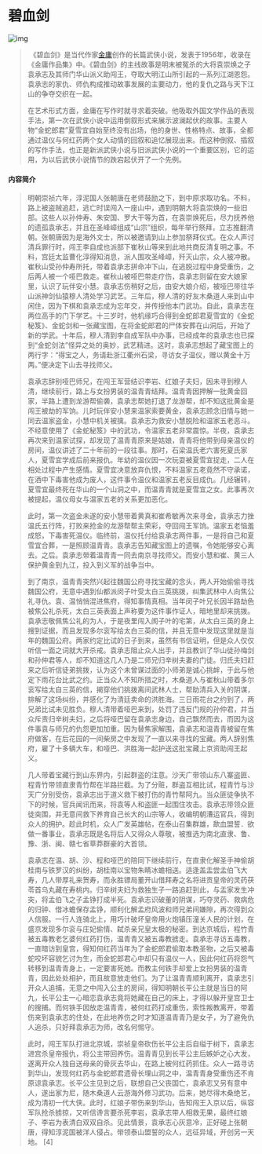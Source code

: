 # 碧血剑

![img](https://gss0.bdstatic.com/94o3dSag_xI4khGkpoWK1HF6hhy/baike/w%3D268%3Bg%3D0/sign=fe53255fd6b44aed594eb9e28b27e03c/95eef01f3a292df598b58a00b0315c6034a873b4.jpg)

> ​	《碧血剑》是当代作家[金庸](https://baike.baidu.com/item/金庸/128951)创作的长篇武侠小说，发表于1956年，收录在《金庸作品集》中。《碧血剑》的主线故事是明末被冤杀的大将袁崇焕之子袁承志及其师门华山派义助闯王，夺取大明江山所引起的一系列江湖恩怨。袁承志的家仇、师仇构成推动故事发展的主要动力，他的复仇之路与天下江山的争夺交织在一起。 
>
> ​		在艺术形式方面，金庸在写作时就寻求着突破。他吸取外国文学作品的表现手法，第一次在武侠小说中运用倒叙形式来展示波澜起伏的故事。主要人物“金蛇郎君”夏雪宜自始至终没有出场，他的身世、性格特点、故事，全都通过温仪与何红药两个女人动情的回叙和追忆展现出来。而这种倒叙、插叙的写作手法，也正是新派武侠小说与旧派武侠小说的一个重要区别，它的运用，为以后武侠小说情节的跌宕起伏开了一个先例。

#### 内容简介

> ​		明朝崇祯六年，淳泥国人张朝唐在老师鼓励之下，到中原求取功名。不料，路上被盗贼追赶，逃亡时误闯入一座山中，遇到明朝大将袁崇焕的一些旧部。这些人以孙仲寿、朱安国、罗大干等为首，在袁崇焕死后，尽力抚养他的遗孤袁承志，并且在圣峰嶂组成“山宗”组织，每年举行祭拜，立志推翻清朝。张朝唐因为是海外文士，所以被邀请到山上参加祭拜仪式。在众人声讨清兵罪行时，闯王李自成也派部下崔秋山等来到此地共商反清复明之事。不料，宫廷太监曹化淳得知消息，派人围攻圣峰嶂，歼灭山宗，众人被冲散。崔秋山受孙仲寿所托，带着袁承志拼命冲下山，在逃脱过程中身受重伤，之后两人被一个哑巴救走。崔秋山被哑巴带走疗伤，袁承志则留在安大娘家里，认识了玩伴安小慧。袁承志伤稍好之后，由安大娘介绍，被哑巴带往华山派神剑仙猿穆人清处学习武艺。三年后，穆人清的好友木桑道人来到山中闲住，因为下棋和袁承志成为忘年交，并传授他本门武功。自此，袁承志在两位高手的门下学艺。十三岁时，他机缘巧合得到金蛇郎君夏雪宜的《金蛇秘笈》、金蛇剑和一张藏宝图，在将金蛇郎君的尸体安葬在山洞后，开始了新的学武。十年后，穆人清到李自成军队中办事，已经成年的袁承志也已探到“金蛇剑法”怪异之处的奥妙，武艺精进。这时，袁承志想起了藏宝图上的两行字：“得宝之人，务请赴浙江衢州石梁，寻访女子温仪，赠以黄金十万两。”便决定下山去寻找师父。
>
> ​		袁承志辞别哑巴师兄，在闯王军营结识李岩、红娘子夫妇，因未寻到穆人清，继续前行，路上与女扮男装的温青青结拜。温青青因押解一批黄金回家，半路上遭到龙游帮偷袭，袁承志帮她打退了龙游帮，却不知这批黄金是闯王被劫的军饷。儿时玩伴安小慧来温家索要黄金，袁承志顾念旧情与她一同去温家盗金，小慧中机关被擒。袁承志为救安小慧脱险和温家五老恶斗。不经意使用了《金蛇秘笈》中的武功，令温家五老非常震惊。半夜，袁承志再次来到温家试探，却发现了温青青原来是姑娘，青青将他带到母亲温仪的房间，温仪讲述了二十年前的一段往事。那时，石梁温氏老六害死夏氏家人，夏雪宜学成后前来报仇。年幼的温仪因一次玩耍被夏雪宜捉走，二人在相处过程中产生感情。夏雪宜决意放弃仇恨，不料温家五老竟然不守承诺，在酒中下毒害他成为废人，这件事令温仪和温家五老反目成仇。几经辗转，夏雪宜最终死在华山的一个山洞之中，而温青青就是夏雪宜之女。此事再次被提起，温仪母女与温家五老的关系更加恶化。
>
> ​		此时，第一次盗金未遂的安小慧带着黄真和崔希敏再次来寻金，袁承志力挫温氏五行阵，打败来抢金的龙游帮帮主荣彩，夺回闯王军饷。温家五老恼羞成怒，下毒害死温仪。临终前，温仪托付给袁承志两件事，一是将自己和夏雪宜合葬，一是照顾温青青。袁承志告知藏宝图上的遗嘱，令她能够安心离去。之后。袁承志带着温青青一同去南京寻找师父。而安小慧和崔、黄三人保护黄金到九江，投入到义军的战争当中。
>
> ​		到了南京，温青青突然兴起往魏国公府寻找宝藏的念头，两人开始偷偷寻找魏国公府，无意中遇到仙都派闵子叶受太白三英挑拨，纠集武林中人向焦公礼寻仇。袁、温悄悄混进焦府，得知事情真相。当年闵子叶兄长因半路劫色被焦公礼杀死，太白三英表面上声称要为这件事作证人，暗地里却来挑拨。袁承志敬佩焦公礼的为人，于是夜里闯入阂子叶的宅第，从太白三英的身上搜到证据，而且发现多尔衮写给太白三英的信，并且无意中发现这里就是当年的魏国公府。两家约定比试的日子到来，虽然有书信证明，但是众人仅仅听信一面之词就大开杀戒。袁承志阻止众人出手，并且教训了华山徒孙梅剑和孙仲君等人，却不知道这几人乃是二师兄归辛树夫妻的门徒。归氏夫妇赶来之后听信徒弟挑拨，认为这个未曾谋过面的小师弟是诚心挑衅，于此与他定下雨花台比武之约。正当众人不知所措之时，木桑道人与崔秋山带着多尔衮写给太自三英的信，揭穿他们挑拨离间武林人士，帮助清兵入关的阴谋，排解了这场纠纷，并感化了为清廷卖命的洪胜海。三日雨花台之约到了，两兄弟比试未见胜负。穆人清带着哑巴来到，处罚了违反门规的孙仲君，并当众斥责归辛树夫妇，之后将哑巴留在袁承志身边，自己飘然而去，而因为这件事袁与师兄的仇怨更加加重。因为替焦家解围，袁承志和温青青被留在焦府做客，在后花园的一间柴房之中发现了一直以来寻找的宝藏。两人辞别焦府，雇了十多辆大车，和哑巴、洪胜海一起护送这批宝藏上京资助闯王起义。
>
> ​		几人带着宝藏行到山东界内，引起群盗的注意。沙天广带领山东八寨盗匪、程青竹带领直隶青竹帮在半路拦截。为了分赃，群盗互相比试，程青竹与沙天广分别受伤，袁承志出于道义救下被打伤的青竹帮阿九。当众匪徒争执不下的时候，官兵闻讯而来，将袁等人和盗匪一起围住攻击。袁承志带领众匪徒突围，并无意间救下养育自己长大的山宗等人，收编明朝漕运官兵，得到众人的拥护。趁此时机，众人广发英雄帖，在泰山召集群雄，歃血盟誓．欲做一番事业，袁承志既是名将后人又得众人尊敬，被推选为南北直隶、鲁、豫、浙、闽、赣七省草莽群豪的大首领。
>
> ​		袁承志在温、胡、沙、程和哑巴的陪同下继续前行，在直隶化解圣手神偷胡桂南与铁罗汉的纠纷，胡桂南以宝物朱睛冰蟾相送。适逢盖盂尝孟伯飞大寿，几人带厚礼来贺寿，而永胜镖局董开山借拜寿之名将进贡皇帝的灵药茯苓首乌丸藏在寿桃内。归辛树夫妇为救独生子一路追赶到此，与盂家发生冲突，将孟伯飞之子孟铮打成半死。袁承志识破董的阴谋，巧夺灵药、救病危的归钟、借冰蟾保存孟铮，顺利化解孟府风波和师兄弟间嫌隙，再次得到众人信服。一行人连骑北上，用巧计破坏皇帝用火炮镇压潼关人民的计划，在盛京发现多尔衮与庄妃偷情、弑杀亲兄皇太极的秘密。到达京城后，程竹青被五毒教老乞婆何红药打伤，温青青又被五毒教掳走。袁承志寻访五毒教，一直暗访到皇宫，得知何红药当年为了金蛇郎君偷取本教圣物，之后又被毒蛇咬坏容貌乞讨为生，而金蛇郎君心中却只有温仪一人，因此何红药将怨气转移到温青青身上，一定要害死她。而教主何铁手却爱上女扮男装的温青青，因此处处相护，而且故意放走他们。为了让温青青顺利离开，袁承志引开众人追捕，无意之中闯入公主的房间，得知明朝长平公主就是当日的阿九，长平公主一心暗恋袁承志竟将她藏在自己的床上，才得以躲开皇宫卫士的搜捕。而何铁手因放走温青青，被何红药打成重伤，索性叛教离开，带着伤来到袁承志的住处，在此地养伤之时才知道温青青乃是女子，为了避免仇人追杀，只好拜袁承志为师，改名何惕守。
>
> ​		此时，闯王军队打进北京城，崇祯皇帝砍伤长平公主后自缢于树下，袁承志进宫杀皇帝报仇，将公主带回养伤。温青青见到长平公主后嫉妒之心大发，遂离开众人独自送母亲的骨灰去华山，在路上被何红药抓住。众人一路寻访到华山，发现何红药与金蛇郎君遗骨长埋山洞之中，温青青身受重伤还不肯原谅袁承志。长平公主见到之后，联想自己父丧国亡，袁承志又另有意中人，遂出家为尼，随木桑道人云游海外修习武功。后来，她尽得木桑绝艺，成为清初一代大侠。此时，红娘子带伤来到华山，告知闯王入京以后，纵容军队抢杀掳掠，又听信谗言要杀死李岩，袁承志带人相救无果，最终红娘子、李岩为表清白双双自杀。见此情景，袁承志心灰意冷，正好碰上张朝唐，得知淳泥国被洋人侵占。带领泰山盟誓的众人，远征异域，开创另一天地。 [4] 